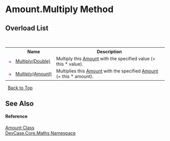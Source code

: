 # Amount.Multiply Method 
 


## Overload List
&nbsp;<table><tr><th></th><th>Name</th><th>Description</th></tr><tr><td>![Public method](media/pubmethod.gif "Public method")</td><td><a href="M_DevCase_Core_Maths_Amount_Multiply_1">Multiply(Double)</a></td><td>
Multiply this <a href="T_DevCase_Core_Maths_Amount">Amount</a> with the specified value (= this * value).</td></tr><tr><td>![Public method](media/pubmethod.gif "Public method")</td><td><a href="M_DevCase_Core_Maths_Amount_Multiply">Multiply(Amount)</a></td><td>
Multiplies this <a href="T_DevCase_Core_Maths_Amount">Amount</a> with the specified <a href="T_DevCase_Core_Maths_Amount">Amount</a> (= this * amount).</td></tr></table>&nbsp;
<a href="#amount.multiply-method">Back to Top</a>

## See Also


#### Reference
<a href="T_DevCase_Core_Maths_Amount">Amount Class</a><br /><a href="N_DevCase_Core_Maths">DevCase.Core.Maths Namespace</a><br />